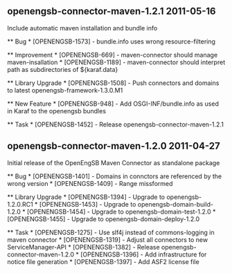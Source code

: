 openengsb-connector-maven-1.2.1 2011-05-16
---------------------------------------------------------------------

Include automatic maven installation and bundle info 

** Bug
    * [OPENENGSB-1573] - bundle.info uses wrong resource-filtering

** Improvement
    * [OPENENGSB-669] - maven-connector should manage maven-insallation
    * [OPENENGSB-1189] - maven-connector should interpret path as subdirectories of ${karaf.data}

** Library Upgrade
    * [OPENENGSB-1508] - Push connectors and domains to latest openengsb-framework-1.3.0.M1

** New Feature
    * [OPENENGSB-948] - Add OSGI-INF/bundle.info as used in Karaf to the openengsb bundles

** Task
    * [OPENENGSB-1452] - Release openengsb-connector-maven-1.2.1


openengsb-connector-maven-1.2.0 2011-04-27
---------------------------------------------------------------------

Initial release of the OpenEngSB Maven Connector as standalone package

** Bug
    * [OPENENGSB-1401] - Domains in connctors are referenced by the wrong version
    * [OPENENGSB-1409] - Range missformed

** Library Upgrade
    * [OPENENGSB-1394] - Upgrade to openengsb-1.2.0.RC1
    * [OPENENGSB-1453] - Upgrade to openengsb-domain-build-1.2.0
    * [OPENENGSB-1454] - Upgrade to openengsb-domain-test-1.2.0
    * [OPENENGSB-1455] - Upgrade to openengsb-domain-deploy-1.2.0

** Task
    * [OPENENGSB-1275] - Use slf4j instead of commons-logging in maven connector
    * [OPENENGSB-1319] - Adjust all connectors to new ServiceManager-API
    * [OPENENGSB-1382] - Release openengsb-connector-maven-1.2.0
    * [OPENENGSB-1396] - Add infrastructure for notice file generation
    * [OPENENGSB-1397] - Add ASF2 license file

